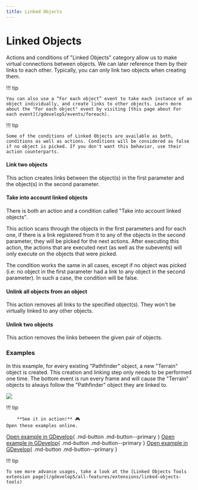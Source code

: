 ```yaml
---
title: Linked Objects
---
```

# Linked Objects

Actions and conditions of "Linked Objects" category allow us to make virtual connections between objects. We can later reference them by their links to each other. Typically, you can only link two objects when creating them. 

!!! tip

    You can also use a “For each object” event to take each instance of an object individually, and create links to other objects. Learn more about the "For each object" event by visiting [this page about For each event](/gdevelop5/events/foreach).

!!! tip
    
        
    Some of the conditions of Linked Objects are available as both, conditions as well as actions. Conditions will be considered as false if no object is picked. If you don't want this behavior, use their action counterparts.
    

#### Link two objects

This action creates links between the object(s) in the first parameter and the object(s) in the second parameter.

#### Take into account linked objects

There is both an action and a condition called "Take into account linked objects".

This action scans through the objects in the first parameters and for each one, if there is a link registered from it to any of the objects in the second parameter, they will be picked for the next actions. After executing this action, the actions that are executed next (as well as the subevents) will only execute on the objects that were picked.

The condition works the same in all cases, except if no object was picked (i.e: no object in the first parameter had a link to any object in the second parameter). In such a case, the condition will be false.

#### Unlink all objects from an object

This action removes all links to the specified object(s). They won't be virtually linked to any other objects.

#### Unlink two objects

This action removes the links between the given pair of objects.

### Examples

In this example, for every existing "Pathfinder" object, a new "Terrain" object is created.  This creation and linking step only needs to be performed one time.  The bottom event is run every frame and will cause the "Terrain" objects to always follow the "Pathfinder" object they are linked to. 

![](/gdevelop5/all-features/linkobjectsandfollowposition.png)

!!! tip
    
        **See it in action!** 🎮  
    Open these examples online.

[Open example in GDevelop](https://editor.gdevelop.io/?project=example://magnet){ .md-button .md-button--primary }
[Open example in GDevelop](https://editor.gdevelop.io/?project=example://basic-artificial-intelligence){ .md-button .md-button--primary }
[Open example in GDevelop](https://editor.gdevelop.io/?project=example://pin-object-to-another-multiple-parents){ .md-button .md-button--primary }

!!! tip
    
        
    To see more advance usages, take a look at the [Linked Objects Tools extension page](/gdevelop5/all-features/extensions/linked-objects-tools)
    